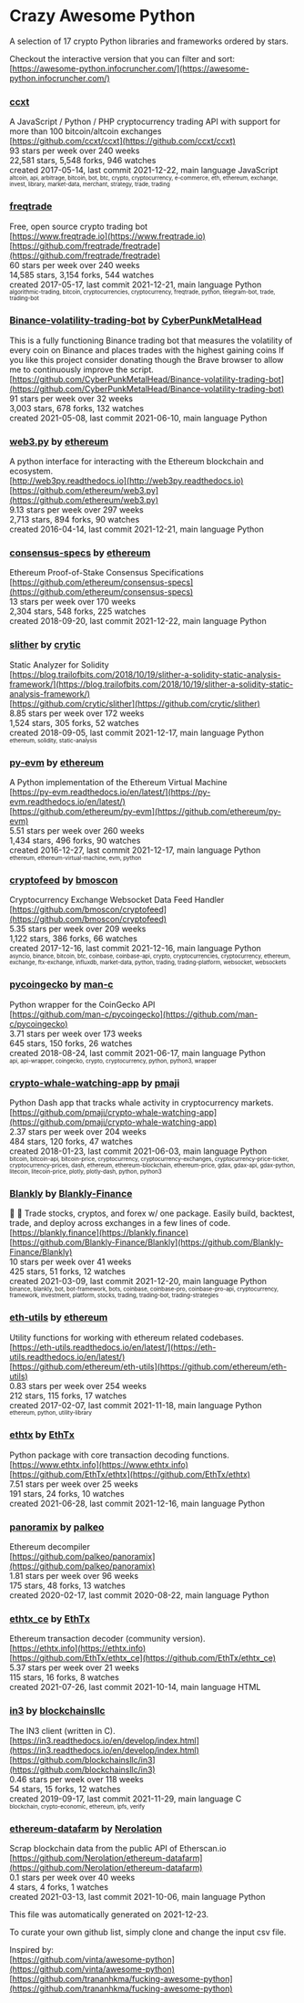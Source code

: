 # Crazy Awesome Python
A selection of 17 crypto Python libraries and frameworks ordered by stars.  

Checkout the interactive version that you can filter and sort: 
[https://awesome-python.infocruncher.com/](https://awesome-python.infocruncher.com/)  


### [ccxt](https://github.com/ccxt/ccxt)  
A JavaScript / Python / PHP cryptocurrency trading API with support for more than 100 bitcoin/altcoin exchanges  
[https://github.com/ccxt/ccxt](https://github.com/ccxt/ccxt)  
93 stars per week over 240 weeks  
22,581 stars, 5,548 forks, 946 watches  
created 2017-05-14, last commit 2021-12-22, main language JavaScript  
<sub><sup>altcoin, api, arbitrage, bitcoin, bot, btc, crypto, cryptocurrency, e-commerce, eth, ethereum, exchange, invest, library, market-data, merchant, strategy, trade, trading</sup></sub>


### [freqtrade](https://github.com/freqtrade/freqtrade)  
Free, open source crypto trading bot  
[https://www.freqtrade.io](https://www.freqtrade.io)  
[https://github.com/freqtrade/freqtrade](https://github.com/freqtrade/freqtrade)  
60 stars per week over 240 weeks  
14,585 stars, 3,154 forks, 544 watches  
created 2017-05-17, last commit 2021-12-21, main language Python  
<sub><sup>algorithmic-trading, bitcoin, cryptocurrencies, cryptocurrency, freqtrade, python, telegram-bot, trade, trading-bot</sup></sub>


### [Binance-volatility-trading-bot](https://github.com/CyberPunkMetalHead/Binance-volatility-trading-bot) by [CyberPunkMetalHead](https://github.com/CyberPunkMetalHead)  
This is a fully functioning Binance trading bot that measures the volatility of every coin on Binance and places trades with the highest gaining coins If you like this project consider donating though the Brave browser to allow me to continuously improve the script.  
[https://github.com/CyberPunkMetalHead/Binance-volatility-trading-bot](https://github.com/CyberPunkMetalHead/Binance-volatility-trading-bot)  
91 stars per week over 32 weeks  
3,003 stars, 678 forks, 132 watches  
created 2021-05-08, last commit 2021-06-10, main language Python  


### [web3.py](https://github.com/ethereum/web3.py) by [ethereum](https://github.com/ethereum)  
A python interface for interacting with the Ethereum blockchain and ecosystem.  
[http://web3py.readthedocs.io](http://web3py.readthedocs.io)  
[https://github.com/ethereum/web3.py](https://github.com/ethereum/web3.py)  
9.13 stars per week over 297 weeks  
2,713 stars, 894 forks, 90 watches  
created 2016-04-14, last commit 2021-12-21, main language Python  


### [consensus-specs](https://github.com/ethereum/consensus-specs) by [ethereum](https://github.com/ethereum)  
Ethereum Proof-of-Stake Consensus Specifications  
[https://github.com/ethereum/consensus-specs](https://github.com/ethereum/consensus-specs)  
13 stars per week over 170 weeks  
2,304 stars, 548 forks, 225 watches  
created 2018-09-20, last commit 2021-12-22, main language Python  


### [slither](https://github.com/crytic/slither) by [crytic](https://github.com/crytic)  
Static Analyzer for Solidity  
[https://blog.trailofbits.com/2018/10/19/slither-a-solidity-static-analysis-framework/](https://blog.trailofbits.com/2018/10/19/slither-a-solidity-static-analysis-framework/)  
[https://github.com/crytic/slither](https://github.com/crytic/slither)  
8.85 stars per week over 172 weeks  
1,524 stars, 305 forks, 52 watches  
created 2018-09-05, last commit 2021-12-17, main language Python  
<sub><sup>ethereum, solidity, static-analysis</sup></sub>


### [py-evm](https://github.com/ethereum/py-evm) by [ethereum](https://github.com/ethereum)  
A Python implementation of the Ethereum Virtual Machine  
[https://py-evm.readthedocs.io/en/latest/](https://py-evm.readthedocs.io/en/latest/)  
[https://github.com/ethereum/py-evm](https://github.com/ethereum/py-evm)  
5.51 stars per week over 260 weeks  
1,434 stars, 496 forks, 90 watches  
created 2016-12-27, last commit 2021-12-17, main language Python  
<sub><sup>ethereum, ethereum-virtual-machine, evm, python</sup></sub>


### [cryptofeed](https://github.com/bmoscon/cryptofeed) by [bmoscon](https://github.com/bmoscon)  
Cryptocurrency Exchange Websocket Data Feed Handler  
[https://github.com/bmoscon/cryptofeed](https://github.com/bmoscon/cryptofeed)  
5.35 stars per week over 209 weeks  
1,122 stars, 386 forks, 66 watches  
created 2017-12-16, last commit 2021-12-16, main language Python  
<sub><sup>asyncio, binance, bitcoin, btc, coinbase, coinbase-api, crypto, cryptocurrencies, cryptocurrency, ethereum, exchange, ftx-exchange, influxdb, market-data, python, trading, trading-platform, websocket, websockets</sup></sub>


### [pycoingecko](https://github.com/man-c/pycoingecko) by [man-c](https://github.com/man-c)  
Python wrapper for the CoinGecko API  
[https://github.com/man-c/pycoingecko](https://github.com/man-c/pycoingecko)  
3.71 stars per week over 173 weeks  
645 stars, 150 forks, 26 watches  
created 2018-08-24, last commit 2021-06-17, main language Python  
<sub><sup>api, api-wrapper, coingecko, crypto, cryptocurrency, python, python3, wrapper</sup></sub>


### [crypto-whale-watching-app](https://github.com/pmaji/crypto-whale-watching-app) by [pmaji](https://github.com/pmaji)  
Python Dash app that tracks whale activity in cryptocurrency markets.  
[https://github.com/pmaji/crypto-whale-watching-app](https://github.com/pmaji/crypto-whale-watching-app)  
2.37 stars per week over 204 weeks  
484 stars, 120 forks, 47 watches  
created 2018-01-23, last commit 2021-06-03, main language Python  
<sub><sup>bitcoin, bitcoin-api, bitcoin-price, cryptocurrency, cryptocurrency-exchanges, cryptocurrency-price-ticker, cryptocurrency-prices, dash, ethereum, ethereum-blockchain, ethereum-price, gdax, gdax-api, gdax-python, litecoin, litecoin-price, plotly, plotly-dash, python, python3</sup></sub>


### [Blankly](https://github.com/Blankly-Finance/Blankly) by [Blankly-Finance](https://github.com/Blankly-Finance)  
🚀 💸  Trade stocks, cryptos, and forex w/ one package. Easily build, backtest, trade, and deploy across exchanges in a few lines of code.  
[https://blankly.finance](https://blankly.finance)  
[https://github.com/Blankly-Finance/Blankly](https://github.com/Blankly-Finance/Blankly)  
10 stars per week over 41 weeks  
425 stars, 51 forks, 12 watches  
created 2021-03-09, last commit 2021-12-20, main language Python  
<sub><sup>binance, blankly, bot, bot-framework, bots, coinbase, coinbase-pro, coinbase-pro-api, cryptocurrency, framework, investment, platform, stocks, trading, trading-bot, trading-strategies</sup></sub>


### [eth-utils](https://github.com/ethereum/eth-utils) by [ethereum](https://github.com/ethereum)  
Utility functions for working with ethereum related codebases.  
[https://eth-utils.readthedocs.io/en/latest/](https://eth-utils.readthedocs.io/en/latest/)  
[https://github.com/ethereum/eth-utils](https://github.com/ethereum/eth-utils)  
0.83 stars per week over 254 weeks  
212 stars, 115 forks, 17 watches  
created 2017-02-07, last commit 2021-11-18, main language Python  
<sub><sup>ethereum, python, utility-library</sup></sub>


### [ethtx](https://github.com/EthTx/ethtx) by [EthTx](https://github.com/EthTx)  
Python package with core transaction decoding functions.  
[https://www.ethtx.info](https://www.ethtx.info)  
[https://github.com/EthTx/ethtx](https://github.com/EthTx/ethtx)  
7.51 stars per week over 25 weeks  
191 stars, 24 forks, 10 watches  
created 2021-06-28, last commit 2021-12-16, main language Python  


### [panoramix](https://github.com/palkeo/panoramix) by [palkeo](https://github.com/palkeo)  
Ethereum decompiler  
[https://github.com/palkeo/panoramix](https://github.com/palkeo/panoramix)  
1.81 stars per week over 96 weeks  
175 stars, 48 forks, 13 watches  
created 2020-02-17, last commit 2020-08-22, main language Python  


### [ethtx_ce](https://github.com/EthTx/ethtx_ce) by [EthTx](https://github.com/EthTx)  
Ethereum transaction decoder (community version).  
[https://ethtx.info](https://ethtx.info)  
[https://github.com/EthTx/ethtx_ce](https://github.com/EthTx/ethtx_ce)  
5.37 stars per week over 21 weeks  
115 stars, 16 forks, 8 watches  
created 2021-07-26, last commit 2021-10-14, main language HTML  


### [in3](https://github.com/blockchainsllc/in3) by [blockchainsllc](https://github.com/blockchainsllc)  
The IN3 client (written in C).  
[https://in3.readthedocs.io/en/develop/index.html](https://in3.readthedocs.io/en/develop/index.html)  
[https://github.com/blockchainsllc/in3](https://github.com/blockchainsllc/in3)  
0.46 stars per week over 118 weeks  
54 stars, 15 forks, 12 watches  
created 2019-09-17, last commit 2021-11-29, main language C  
<sub><sup>blockchain, crypto-economic, ethereum, ipfs, verify</sup></sub>


### [ethereum-datafarm](https://github.com/Nerolation/ethereum-datafarm) by [Nerolation](https://github.com/Nerolation)  
Scrap blockchain data from the public API of Etherscan.io  
[https://github.com/Nerolation/ethereum-datafarm](https://github.com/Nerolation/ethereum-datafarm)  
0.1 stars per week over 40 weeks  
4 stars, 4 forks, 1 watches  
created 2021-03-13, last commit 2021-10-06, main language Python  


This file was automatically generated on 2021-12-23.  

To curate your own github list, simply clone and change the input csv file.  

Inspired by:  
[https://github.com/vinta/awesome-python](https://github.com/vinta/awesome-python)  
[https://github.com/trananhkma/fucking-awesome-python](https://github.com/trananhkma/fucking-awesome-python)  